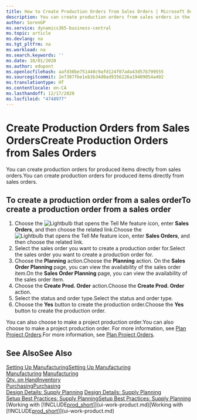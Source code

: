 ```yaml
---
title: How to Create Production Orders from Sales Orders | Microsoft Docs
description: You can create production orders from sales orders in the Sales & Marketing department.
author: SorenGP
ms.service: dynamics365-business-central
ms.topic: article
ms.devlang: na
ms.tgt_pltfrm: na
ms.workload: na
ms.search.keywords: ''
ms.date: 10/01/2020
ms.author: edupont
ms.openlocfilehash: aafd30be751440c9afd124f07ada43d57b799555
ms.sourcegitcommit: 2e7307fbe1eb3b34d0ad9356226a19409054a402
ms.translationtype: HT
ms.contentlocale: en-CA
ms.lasthandoff: 12/17/2020
ms.locfileid: "4748977"
---
```

# <a name="create-production-orders-from-sales-orders"></a><span data-ttu-id="72d2b-103">Create Production Orders from Sales Orders</span><span class="sxs-lookup"><span data-stu-id="72d2b-103">Create Production Orders from Sales Orders</span></span>
<span data-ttu-id="72d2b-104">You can create production orders for produced items directly from sales orders.</span><span class="sxs-lookup"><span data-stu-id="72d2b-104">You can create production orders for produced items directly from sales orders.</span></span>  

## <a name="to-create-a-production-order-from-a-sales-order"></a><span data-ttu-id="72d2b-105">To create a production order from a sales order</span><span class="sxs-lookup"><span data-stu-id="72d2b-105">To create a production order from a sales order</span></span>  

1.  <span data-ttu-id="72d2b-106">Choose the ![Lightbulb that opens the Tell Me feature](media/ui-search/search_small.png "Tell me what you want to do") icon, enter **Sales Orders**, and then choose the related link.</span><span class="sxs-lookup"><span data-stu-id="72d2b-106">Choose the ![Lightbulb that opens the Tell Me feature](media/ui-search/search_small.png "Tell me what you want to do") icon, enter **Sales Orders**, and then choose the related link.</span></span>  
2.  <span data-ttu-id="72d2b-107">Select the sales order you want to create a production order for.</span><span class="sxs-lookup"><span data-stu-id="72d2b-107">Select the sales order you want to create a production order for.</span></span>  
3.  <span data-ttu-id="72d2b-108">Choose the **Planning** action.</span><span class="sxs-lookup"><span data-stu-id="72d2b-108">Choose the **Planning** action.</span></span> <span data-ttu-id="72d2b-109">On the **Sales Order Planning** page, you can view the availability of the sales order item.</span><span class="sxs-lookup"><span data-stu-id="72d2b-109">On the **Sales Order Planning** page, you can view the availability of the sales order item.</span></span>  
4.  <span data-ttu-id="72d2b-110">Choose the **Create Prod. Order** action.</span><span class="sxs-lookup"><span data-stu-id="72d2b-110">Choose the **Create Prod. Order** action.</span></span>  
5.  <span data-ttu-id="72d2b-111">Select the status and order type.</span><span class="sxs-lookup"><span data-stu-id="72d2b-111">Select the status and order type.</span></span>  
6.  <span data-ttu-id="72d2b-112">Choose the **Yes** button to create the production order.</span><span class="sxs-lookup"><span data-stu-id="72d2b-112">Choose the **Yes** button to create the production order.</span></span>

<span data-ttu-id="72d2b-113">You can also choose to make a project production order.</span><span class="sxs-lookup"><span data-stu-id="72d2b-113">You can also choose to make a project production order.</span></span> <span data-ttu-id="72d2b-114">For more information, see [Plan Project Orders](production-how-to-plan-project-orders.md).</span><span class="sxs-lookup"><span data-stu-id="72d2b-114">For more information, see [Plan Project Orders](production-how-to-plan-project-orders.md).</span></span>   

## <a name="see-also"></a><span data-ttu-id="72d2b-115">See Also</span><span class="sxs-lookup"><span data-stu-id="72d2b-115">See Also</span></span>  
[<span data-ttu-id="72d2b-116">Setting Up Manufacturing</span><span class="sxs-lookup"><span data-stu-id="72d2b-116">Setting Up Manufacturing</span></span>](production-configure-production-processes.md)  
<span data-ttu-id="72d2b-117">[Manufacturing](production-manage-manufacturing.md)  </span><span class="sxs-lookup"><span data-stu-id="72d2b-117">[Manufacturing](production-manage-manufacturing.md)  </span></span>  
[<span data-ttu-id="72d2b-118">Qty. on Hand</span><span class="sxs-lookup"><span data-stu-id="72d2b-118">Inventory</span></span>](inventory-manage-inventory.md)  
[<span data-ttu-id="72d2b-119">Purchasing</span><span class="sxs-lookup"><span data-stu-id="72d2b-119">Purchasing</span></span>](purchasing-manage-purchasing.md)  
<span data-ttu-id="72d2b-120">[Design Details: Supply Planning](design-details-supply-planning.md) </span><span class="sxs-lookup"><span data-stu-id="72d2b-120">[Design Details: Supply Planning](design-details-supply-planning.md) </span></span>  
[<span data-ttu-id="72d2b-121">Setup Best Practices: Supply Planning</span><span class="sxs-lookup"><span data-stu-id="72d2b-121">Setup Best Practices: Supply Planning</span></span>](setup-best-practices-supply-planning.md)  
<span data-ttu-id="72d2b-122">[Working with [!INCLUDE[prod_short](includes/prod_short.md)]](ui-work-product.md)</span><span class="sxs-lookup"><span data-stu-id="72d2b-122">[Working with [!INCLUDE[prod_short](includes/prod_short.md)]](ui-work-product.md)</span></span>
